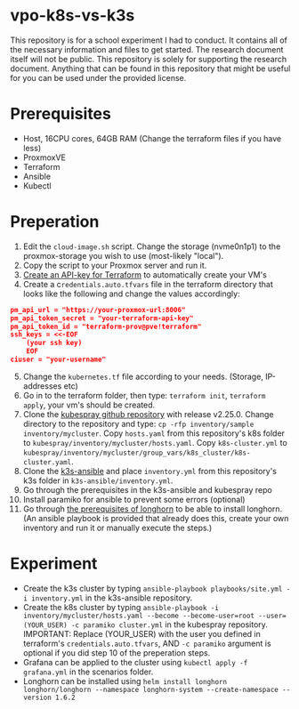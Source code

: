 # vpo-k8s-vs-k3s
This repository is for a school experiment I had to conduct. It contains all of the necessary information and files to get started. The research document itself will not be public. This repository is solely for supporting the research document. Anything that can be found in this repository that might be useful for you can be used under the provided license.

# Prerequisites
- Host, 16CPU cores, 64GB RAM (Change the terraform files if you have less)
- ProxmoxVE 
- Terraform
- Ansible
- Kubectl

# Preperation
1. Edit the `cloud-image.sh` script. Change the storage (nvme0n1p1) to the proxmox-storage you wish to use (most-likely "local").
2. Copy the script to your Proxmox server and run it.
3. [Create an API-key for Terraform](https://youtu.be/dvyeoDBUtsU?feature=shared&t=166) to automatically create your VM's
4. Create a c`redentials.auto.tfvars` file in the terraform directory that looks like the following and change the values accordingly:
```json
pm_api_url = "https://your-proxmox-url:8006"
pm_api_token_secret = "your-terraform-api-key"
pm_api_token_id = "terraform-prov@pve!terraform" 
ssh_keys = <<-EOF
    (your ssh key)
    EOF
ciuser = "your-username"
```
5. Change the `kubernetes.tf` file according to your needs. (Storage, IP-addresses etc)
6. Go in to the terraform folder, then type: `terraform init`, `terraform apply`, your vm's should be created.
7. Clone the [kubespray github repository](https://github.com/kubernetes-sigs/kubespray) with release v2.25.0. Change directory to the repository and type: `cp -rfp inventory/sample inventory/mycluster`. Copy `hosts.yaml` from this repository's k8s folder to `kubespray/inventory/mycluster/hosts.yaml`. Copy `k8s-cluster.yml` to `kubespray/inventory/mycluster/group_vars/k8s_cluster/k8s-cluster.yaml`.
8. Clone the [k3s-ansible](https://github.com/k3s-io/k3s-ansible) and place `inventory.yml` from this repository's k3s folder in `k3s-ansible/inventory.yml`.
9. Go through the prerequisites in the k3s-ansible and kubespray repo
10. Install paramiko for ansible to prevent some errors (optional)
11. Go through [the prerequisites of longhorn](https://longhorn.io/docs/1.6.2/deploy/install/#installation-requirements) to be able to install longhorn. (An ansible playbook is provided that already does this, create your own inventory and run it or manually execute the steps.)

# Experiment
- Create the k3s cluster by typing `ansible-playbook playbooks/site.yml -i inventory.yml` in the k3s-ansible repository.
- Create the k8s cluster by typing `ansible-playbook -i inventory/mycluster/hosts.yaml --become --become-user=root --user=(YOUR_USER) -c paramiko cluster.yml` in the kubespray repository. IMPORTANT: Replace (YOUR_USER) with the user you defined in terraform's `credentials.auto.tfvars`, AND `-c paramiko` argument is optional if you did step 10 of the preperation steps. 
- Grafana can be applied to the cluster using `kubectl apply -f grafana.yml` in the scenarios folder.
- Longhorn can be installed using `helm install longhorn longhorn/longhorn --namespace longhorn-system --create-namespace --version 1.6.2`